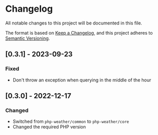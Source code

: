 # Changelog

All notable changes to this project will be documented in this file.

The format is based on [Keep a Changelog](https://keepachangelog.com/en/1.0.0/),
and this project adheres to [Semantic Versioning](https://semver.org/spec/v2.0.0.html).

## [0.3.1] - 2023-09-23

### Fixed

* Don't throw an exception when querying in the middle of the hour

## [0.3.0] - 2022-12-17

### Changed

* Switched from `php-weather/common` to `php-weather/core`
* Changed the required PHP version